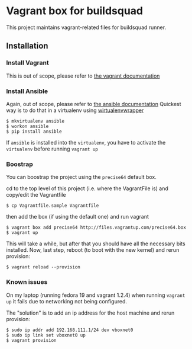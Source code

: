 # Vagrant box for buildsquad

This project maintains vagrant-related files for buildsquad runner.

## Installation

### Install Vagrant
This is out of scope, please refer to [the vagrant documentation](http://docs.vagrantup.com/v2/installation/index.html)

### Install Ansible
Again, out of scope, please refer to [the ansible documentation](http://www.ansibleworks.com/docs/gettingstarted.html)
Quickest way is to do that in a virtualenv using [wirtualenvwrapper](http://virtualenvwrapper.readthedocs.org/en/latest/)

```
$ mkvirtualenv ansible
$ workon ansible
$ pip install ansible
```
If `ansible` is installed into the `virtualenv`, you have to activate the `virtualenv` before running `vagrant up`

### Boostrap
You can boostrap the project using the `precise64` default box.

cd to the top level of this project (i.e. where the VagrantFile is) and copy/edit the Vagrantfile

```
$ cp Vagrantfile.sample Vagrantfile
```
then add the box (if using the default one) and run vagrant

```
$ vagrant box add precise64 http://files.vagrantup.com/precise64.box
$ vagrant up
```

This will take a while, but after that you should have all the necessary bits installed.
Now, last step, reboot (to boot with the new kernel) and rerun provision:

```
$ vagrant reload --provision
```

### Known issues

On my laptop (running fedora 19 and vagrant 1.2.4) when running `vagrant up` it fails due to networking not being configured.

The "solution" is to add an ip address for the host machine and rerun provision:

```
$ sudo ip addr add 192.168.111.1/24 dev vboxnet0
$ sudo ip link set vboxnet0 up
$ vagrant provision
```
